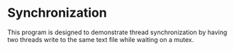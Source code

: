 # Synchronization
This program is designed to demonstrate thread synchronization by having two threads write to the same text file while waiting on a mutex.
